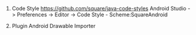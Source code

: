 1. Code Style
https://github.com/square/java-code-styles 
Android Studio -> Preferences -> Editor -> Code Style - Scheme:SquareAndroid

2. Plugin
Android Drawable Importer
